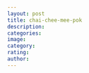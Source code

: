 ```yaml
---
layout: post
title: chai-chee-mee-pok
description:
categories:
image:
category:
rating:
author:
---
```


